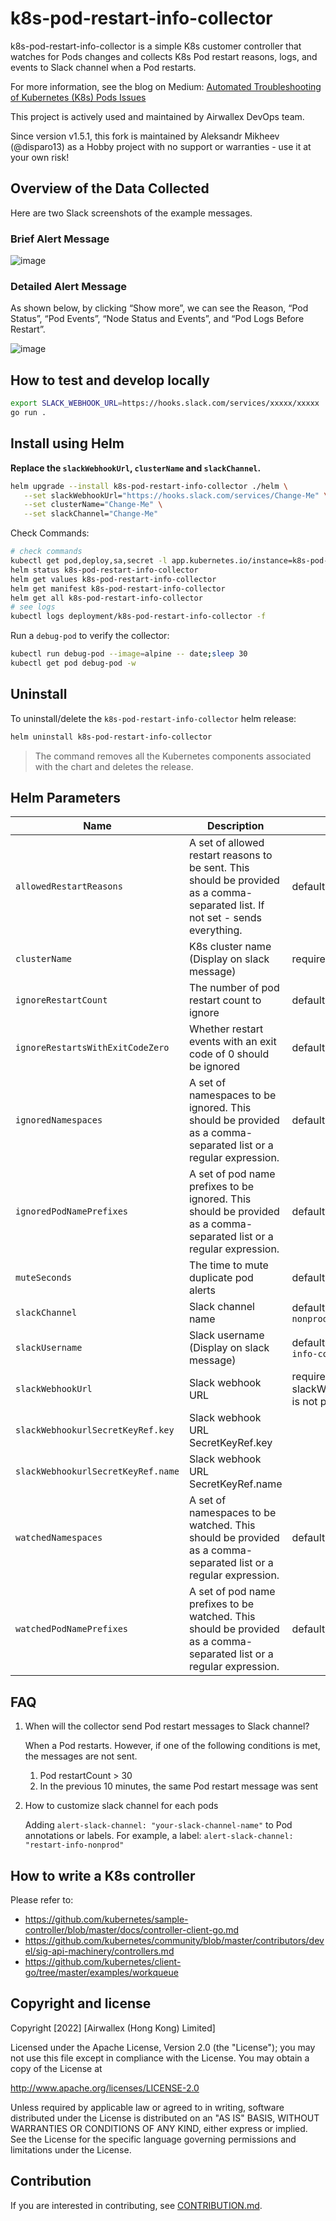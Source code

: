 # k8s-pod-restart-info-collector

k8s-pod-restart-info-collector is a simple K8s customer controller that watches for Pods changes and collects K8s Pod restart reasons, logs, and events to Slack channel when a Pod restarts.

For more information, see the blog on Medium: [Automated Troubleshooting of Kubernetes (K8s) Pods Issues](https://able8.medium.com/automated-troubleshooting-of-kubernetes-pods-issues-c6463bed2f29)

This project is actively used and maintained by Airwallex DevOps team.

Since version v1.5.1, this fork is maintained by Aleksandr Mikheev (@disparo13) as a Hobby project with no support or warranties - use it at your own risk!

## Overview of the Data Collected

Here are two Slack screenshots of the example messages.

### Brief Alert Message
![image](https://miro.medium.com/max/1200/1*iFQeWKHZv3zzJC8lgiZtjA.png)

### Detailed Alert Message

As shown below, by clicking “Show more”, we can see the Reason, “Pod Status”, “Pod Events”, “Node Status and Events”, and “Pod Logs Before Restart”.

![image](https://miro.medium.com/max/1200/1*mvzXhbNeQCJ9Blh1oDH4uw.png)


## How to test and develop locally

```bash
export SLACK_WEBHOOK_URL=https://hooks.slack.com/services/xxxxx/xxxxx
go run .
```

## Install using Helm

**Replace the `slackWebhookUrl`, `clusterName` and  `slackChannel`.**

```bash
helm upgrade --install k8s-pod-restart-info-collector ./helm \
   --set slackWebhookUrl="https://hooks.slack.com/services/Change-Me" \
   --set clusterName="Change-Me" \
   --set slackChannel="Change-Me"
```

Check Commands:

```bash
# check commands
kubectl get pod,deploy,sa,secret -l app.kubernetes.io/instance=k8s-pod-restart-info-collector
helm status k8s-pod-restart-info-collector
helm get values k8s-pod-restart-info-collector
helm get manifest k8s-pod-restart-info-collector
helm get all k8s-pod-restart-info-collector
# see logs
kubectl logs deployment/k8s-pod-restart-info-collector -f
```

Run a `debug-pod` to verify the collector:

```bash
kubectl run debug-pod --image=alpine -- date;sleep 30
kubectl get pod debug-pod -w
```

## Uninstall

To uninstall/delete the `k8s-pod-restart-info-collector` helm release:

```bash
helm uninstall k8s-pod-restart-info-collector
```

> The command removes all the Kubernetes components associated with the chart and deletes the release.

## Helm Parameters

| Name                                | Description                                        | Value         |
| ------------------------------------| -------------------------------------------------- | ------------- |
| `allowedRestartReasons`             | A set of allowed restart reasons to be sent. This should be provided as a comma-separated list. If not set - sends everything. | default: `""`|
| `clusterName`                       | K8s cluster name (Display on slack message)        | required      |
| `ignoreRestartCount`                | The number of pod restart count to ignore          | default: `"30"`|
| `ignoreRestartsWithExitCodeZero`    | Whether restart events with an exit code of 0 should be ignored | default: `false`|
| `ignoredNamespaces`                 | A set of namespaces to be ignored. This should be provided as a comma-separated list or a regular expression. | default: `""`|
| `ignoredPodNamePrefixes`            | A set of pod name prefixes to be ignored. This should be provided as a comma-separated list or a regular expression. | default: `""`|
| `muteSeconds`                       | The time to mute duplicate pod alerts              | default: `"600"`|
| `slackChannel`                      | Slack channel name                                 | default: `"restart-info-nonprod"`|
| `slackUsername`                     | Slack username (Display on slack message)          | default: `"k8s-pod-restart-info-collector"`|
| `slackWebhookUrl`                   | Slack webhook URL                                  | required if slackWebhooUrlSecretKeyRef is not present|
| `slackWebhookurlSecretKeyRef.key`   | Slack webhook URL SecretKeyRef.key                 |               |
| `slackWebhookurlSecretKeyRef.name`  | Slack webhook URL SecretKeyRef.name                |               |
| `watchedNamespaces`                 | A set of namespaces to be watched. This should be provided as a comma-separated list or a regular expression. | default: `""`|
| `watchedPodNamePrefixes`            | A set of pod name prefixes to be watched. This should be provided as a comma-separated list or a regular expression. | default: `""`|

## FAQ

1. When will the collector send Pod restart messages to Slack channel?

   When a Pod restarts. However, if one of the following conditions is met, the messages are not sent.
   1. Pod restartCount > 30
   2. In the previous 10 minutes, the same Pod restart message was sent

2. How to customize slack channel for each pods

   Adding `alert-slack-channel: "your-slack-channel-name"` to Pod annotations or labels.
   For example, a label: `alert-slack-channel: "restart-info-nonprod"`


## How to write a K8s controller
Please refer to:
- https://github.com/kubernetes/sample-controller/blob/master/docs/controller-client-go.md
- https://github.com/kubernetes/community/blob/master/contributors/devel/sig-api-machinery/controllers.md
- https://github.com/kubernetes/client-go/tree/master/examples/workqueue

## Copyright and license

Copyright [2022] [Airwallex (Hong Kong) Limited]

Licensed under the Apache License, Version 2.0 (the "License"); you may not use this file except in compliance with the License. You may obtain a copy of the License at

http://www.apache.org/licenses/LICENSE-2.0

Unless required by applicable law or agreed to in writing, software distributed under the License is distributed on an "AS IS" BASIS, WITHOUT WARRANTIES OR CONDITIONS OF ANY KIND, either express or implied. See the License for the specific language governing permissions and limitations under the License.

## Contribution

If you are interested in contributing, see [CONTRIBUTION.md](./CONTRIBUTION.md).
